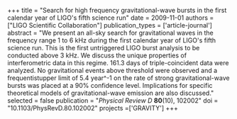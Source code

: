 +++
title = "Search for high frequency gravitational-wave bursts in the first calendar year of LIGO's fifth science run"
date = 2009-11-01
authors = ["LIGO Scientific Collaboration"]
publication_types = ['article-journal']
abstract = "We present an all-sky search for gravitational waves in the frequency range 1 to 6 kHz during the first calendar year of LIGO's fifth science run. This is the first untriggered LIGO burst analysis to be conducted above 3 kHz. We discuss the unique properties of interferometric data in this regime. 161.3 days of triple-coincident data were analyzed. No gravitational events above threshold were observed and a frequentistupper limit of 5.4 year^-1 on the rate of strong gravitational-wave bursts was placed at a 90% confidence level. Implications for specific theoretical models of gravitational-wave emission are also discussed."
selected = false
publication = "*Physical Review D* **80**(10), 102002"
doi = "10.1103/PhysRevD.80.102002"
projects =['GRAVITY']
+++

